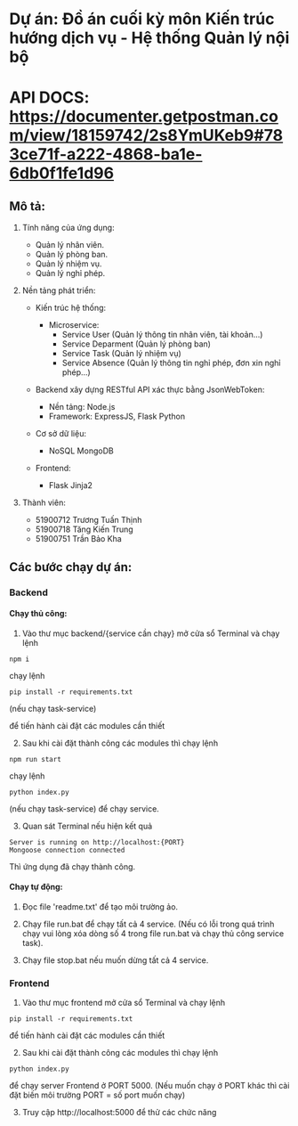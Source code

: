 # Dự án: Đồ án cuối kỳ môn Kiến trúc hướng dịch vụ - Hệ thống Quản lý nội bộ

# API DOCS: https://documenter.getpostman.com/view/18159742/2s8YmUKeb9#783ce71f-a222-4868-ba1e-6db0f1fe1d96

## Mô tả:
1. Tính năng của ứng dụng:
	- Quản lý nhân viên.
	- Quản lý phòng ban.
	- Quản lý nhiệm vụ.
	- Quản lý nghỉ phép.
	
2. Nền tảng phát triển:
	- Kiến trúc hệ thống:
		- Microservice:
			- Service User (Quản lý thông tin nhân viên, tài khoản...)
			- Service Deparment (Quản lý phòng ban)
			- Service Task (Quản lý nhiệm vụ)
			- Service Absence (Quản lý thông tin nghỉ phép, đơn xin nghỉ phép...)
			
	- Backend xây dựng RESTful API xác thực bằng JsonWebToken: 
		- Nền tảng: Node.js
		- Framework: ExpressJS, Flask Python
		
	- Cơ sở dữ liệu: 
		- NoSQL MongoDB
		
	- Frontend: 
		- Flask Jinja2
		
3. Thành viên:
	- 51900712 Trương Tuấn Thịnh
	- 51900718 Tăng Kiến Trung
	- 51900751 Trần Bảo Kha

## Các bước chạy dự án:
### Backend

#### Chạy thủ công:

1. Vào thư mục backend/{service cần chạy} mở cửa sổ Terminal và chạy lệnh

```
npm i 
```

chạy lệnh 
```
pip install -r requirements.txt
``` 
(nếu chạy task-service)

để tiến hành cài đặt các modules cần thiết

2. Sau khi cài đặt thành công các modules thì chạy lệnh

```
npm run start
``` 

chạy lệnh 

```
python index.py
``` 

(nếu chạy task-service)
để chạy service. 

3. Quan sát Terminal nếu hiện kết quả
```
Server is running on http://localhost:{PORT}
Mongoose connection connected
````
Thì ứng dụng đã chạy thành công.

#### Chạy tự động:

1. Đọc file 'readme.txt' để tạo môi trường ảo.

2. Chạy file run.bat để chạy tất cả 4 service. 
(Nếu có lỗi trong quá trình chạy vui lòng xóa dòng số 4 trong file run.bat và chạy thủ công service task).

3. Chạy file stop.bat nếu muốn dừng tất cả 4 service.

### Frontend
1. Vào thư mục frontend mở cửa sổ Terminal và chạy lệnh
```
pip install -r requirements.txt
```
để tiến hành cài đặt các modules cần thiết

2. Sau khi cài đặt thành công các modules thì chạy lệnh
```
python index.py
``` 

để chạy server Frontend ở PORT 5000. 
(Nếu muốn chạy ở PORT khác thì cài đặt biến môi trường PORT = số port muốn chạy)

3. Truy cập http://localhost:5000 để thử các chức năng